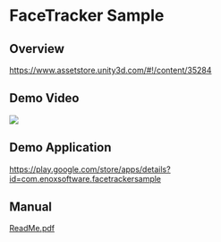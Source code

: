 FaceTracker Sample
====================

Overview
-----
<https://www.assetstore.unity3d.com/#!/content/35284>

Demo Video
-----
[![](http://img.youtube.com/vi/u5aDbn5nRbY/0.jpg)](https://www.youtube.com/watch?v=u5aDbn5nRbY)

Demo Application
-----
<https://play.google.com/store/apps/details?id=com.enoxsoftware.facetrackersample>

Manual
-----
[ReadMe.pdf](ReadMe.pdf)



